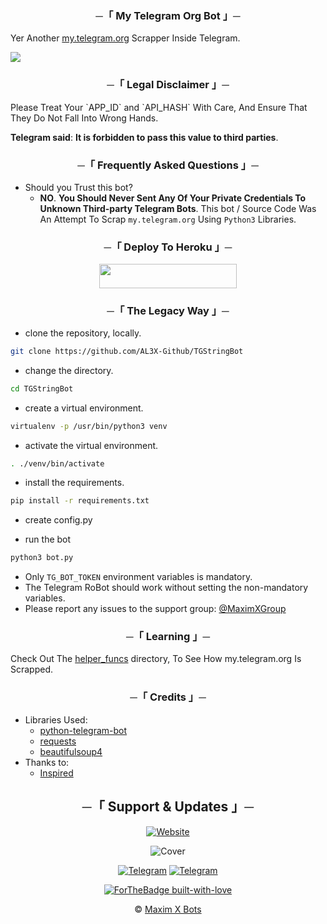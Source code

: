 <h3 align="center">
    ─「 My Telegram Org Bot 」─
</h3>

Yer Another [my.telegram.org](https://my.telegram.org/auth) Scrapper Inside Telegram.

<img src="https://te.legra.ph/file/0c13eb00aaba21dd2f541.jpg">

<h3 align="center">
    ─「 Legal Disclaimer 」─
</h3>
Please Treat Your `APP_ID` and `API_HASH` With Care, And Ensure That They Do Not Fall Into Wrong Hands.

**Telegram said**: __It is forbidden to pass this value to third parties__.

<h3 align="center">
    ─「 Frequently Asked Questions 」─
</h3>

- Should you Trust this bot?
  - **NO**. __You Should Never Sent Any Of Your Private Credentials To Unknown Third-party Telegram Bots__. This bot / Source Code Was An Attempt To Scrap `my.telegram.org` Using `Python3` Libraries.


<h3 align="center">
    ─「 Deploy To Heroku 」─
</h3>

<p align="center"><a href="https://dashboard.heroku.com/new?template=https://github.com/AL3X-Github/TGStringBot"> <img src="https://img.shields.io/badge/Deploy%20On%20Heroku-black?style=for-the-badge&logo=heroku" width="220" height="38.45"/></a></p>


<h3 align="center">
    ─「 The Legacy Way 」─
</h3>

- clone the repository, locally.
```sh
git clone https://github.com/AL3X-Github/TGStringBot
```

- change the directory.
```sh
cd TGStringBot
```

- create a virtual environment.
```sh
virtualenv -p /usr/bin/python3 venv
```

- activate the virtual environment.
```sh
. ./venv/bin/activate
```

- install the requirements.
```sh
pip install -r requirements.txt
```

- create config.py

- run the bot
```sh
python3 bot.py
```


- Only `TG_BOT_TOKEN` environment variables is mandatory.
- The Telegram RoBot should work without setting the non-mandatory variables.
- Please report any issues to the support group: [@MaximXGroup](https://telegram.dog/MaximXGroup)


<h3 align="center">
    ─「 Learning 」─
</h3>

Check Out The [helper_funcs](https://github.com/AL3X-Github/TGStringBot/tree/main/helper_funcs) directory, To See How my.telegram.org Is Scrapped.

<h3 align="center">
    ─「 Credits 」─
</h3>

- Libraries Used:
  - [python-telegram-bot](https://github.com/AL3X-Github/TGStringBot)
  - [requests](https://github.com/psf/requests)
  - [beautifulsoup4](https://pypi.org/project/beautifulsoup4)
- Thanks to:
  - [Inspired](https://telegram.dog/SpEcHlDe)

<h2 align="center">
    ─「 Support & Updates 」─
</h2>

<div align="center">

<p align="center"><a href="https://github.com/AL3X-Github"><img alt="Website" src="https://img.shields.io/badge/ㅤPowered By I𝗓υɱi 和泉ㅤ-blue"></a></p>


![Cover](https://te.legra.ph/file/601cfb397a19f503c9265.jpg)

</div>

<div align="center">


[![Telegram](https://img.shields.io/badge/Group-%232C3454?style=for-the-badge&logo=telegram&logoColor=white)](https://telegram.dog/MaximXGroup) [![Telegram](https://img.shields.io/badge/Channel-%232C3454?style=for-the-badge&logo=telegram&logoColor=white)](https://telegram.dog/MaximXChannels)

[![ForTheBadge built-with-love](http://ForTheBadge.com/images/badges/built-with-love.svg)](https://github.com/AL3X-Github)


© [Maxim X Bots](https://telegram.dog/MaximXBots)

</div>

